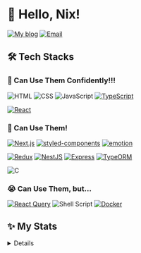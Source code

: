 # 👋 Hello, Nix!

[![My blog](https://img.shields.io/badge/My%20blog-3b3b3b?style=for-the-badge&logo=Blogger&logoColor=b4ec94)](https://washnix.com/)
[![Email](https://img.shields.io/badge/Email-3b3b3b?style=for-the-badge&logo=Gmail&logoColor=ea4335)](mailto:nix6839@washnix.com)

## 🛠️ Tech Stacks

### 💪 Can Use Them Confidently!!!

![HTML](https://img.shields.io/badge/HTML5-3b3b3b?style=for-the-badge&logo=HTML5&logoColor=e34f26)
![CSS](https://img.shields.io/badge/CSS3-3b3b3b?style=for-the-badge&logo=CSS3&logoColor=1572b6)
![JavaScript](https://img.shields.io/badge/JavaScript-3b3b3b?style=for-the-badge&logo=JavaScript&logoColor=f7df1e)
[![TypeScript](https://img.shields.io/badge/TypeScript-3b3b3b?style=for-the-badge&logo=TypeScript&logoColor=3178c6)](https://www.typescriptlang.org/)

[![React](https://img.shields.io/badge/React-3b3b3b?style=for-the-badge&logo=React&logoColor=61dafb)](https://reactjs.org/)

### 🙂 Can Use Them!

[![Next.js](https://img.shields.io/badge/Next.js-3b3b3b?style=for-the-badge&logo=Next.js&logoColor=fff)](https://nextjs.org/)
[![styled-components](https://img.shields.io/badge/styled--components-3b3b3b?style=for-the-badge&logo=styled-components&logoColor=db7093)](https://styled-components.com/)
[![emotion](https://img.shields.io/badge/Emotion-3b3b3b?style=for-the-badge)](https://emotion.sh/)

[![Redux](https://img.shields.io/badge/Redux-3b3b3b?style=for-the-badge&logo=Redux&logoColor=764abc)](https://redux.js.org/)
[![NestJS](https://img.shields.io/badge/NestJS-3b3b3b?style=for-the-badge&logo=NestJS&logoColor=e0234e)](https://nestjs.com/)
[![Express](https://img.shields.io/badge/Express-3b3b3b?style=for-the-badge&logo=Express&logoColor=fff)](https://expressjs.com/)
[![TypeORM](https://img.shields.io/badge/TypeORM-3b3b3b?style=for-the-badge)](https://typeorm.io/)

![C](https://img.shields.io/badge/C-3b3b3b?style=for-the-badge&logo=C&logoColor=a8b9cc)

### 😭 Can Use Them, but...

[![React Query](https://img.shields.io/badge/React%20Query-3b3b3b?style=for-the-badge&logo=React%20Query&logoColor=ff4154)](https://react-query.tanstack.com/)
![Shell Script](https://img.shields.io/badge/Shell%20Script-3b3b3b?style=for-the-badge&logo=sharp&logoColor=99cc00)
[![Docker](https://img.shields.io/badge/Docker-3b3b3b?style=for-the-badge&logo=Docker&logoColor=2496ed)](https://www.docker.com/)

## ✨ My Stats

<details>
<summary>Details</summary>

<!--START_SECTION:waka-->
📊 **This Week I Spent My Time On** 

```text
💬 Programming Languages: 
TypeScript               11 hrs 30 mins      ████████░░░░░░░░░░░░░░░░░   35.18% 
JavaScript               7 hrs 36 mins       █████░░░░░░░░░░░░░░░░░░░░   23.27% 
Python                   7 hrs 4 mins        █████░░░░░░░░░░░░░░░░░░░░   21.6% 
JSON                     2 hrs 57 mins       ██░░░░░░░░░░░░░░░░░░░░░░░   9.06% 
YAML                     1 hr 40 mins        █░░░░░░░░░░░░░░░░░░░░░░░░   5.11%

🔥 Editors: 
VS Code                  32 hrs 43 mins      █████████████████████████   100.0%

💻 Operating System: 
Mac                      24 hrs 16 mins      ██████████████████░░░░░░░   74.17% 
WSL                      8 hrs 27 mins       ██████░░░░░░░░░░░░░░░░░░░   25.83%

```


<!--END_SECTION:waka-->

### 📶 Most Used Languages on GitHub

![Top Languages](https://github-readme-stats.vercel.app/api/top-langs/?username=nix6839&layout=compact&hide_title=true&hide_border=true&bg_color=00000000&text_color=878787&exclude_repo=dotfiles,my-fonts,algorithm-solving)

</details>
